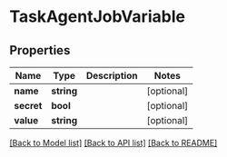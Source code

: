 # TaskAgentJobVariable

## Properties
Name | Type | Description | Notes
------------ | ------------- | ------------- | -------------
**name** | **string** |  | [optional] 
**secret** | **bool** |  | [optional] 
**value** | **string** |  | [optional] 

[[Back to Model list]](../README.md#documentation-for-models) [[Back to API list]](../README.md#documentation-for-api-endpoints) [[Back to README]](../README.md)


